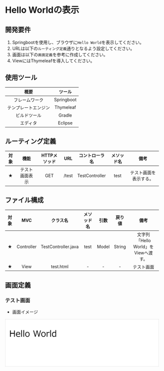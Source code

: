 # Hello Worldの表示

## 開発要件
1. Springbootを使用し、ブラウザに`Hello World`を表示してください。
2. URLは以下の`ルーティング定義`通りとなるよう設定してください。
3. 画面は以下の`画面定義`を参考に作成してください。
4. ViewにはThymeleafを導入してください。

## 使用ツール
|概要|ツール|
|:---:|:---:|
|フレームワーク|Springboot|
|テンプレートエンジン|Thymeleaf|
|ビルドツール|Gradle|
|エディタ|Eclipse|

## ルーティング定義
|対象|機能|HTTPメソッド|URL|コントローラ名|メソッド名|備考|
|:---:|:---:|:---:|:---:|:---:|:---:|:---:|
|★|テスト画面表示|GET|/test|TestController|test|テスト画面を表示する。|

## ファイル構成
|対象|MVC|クラス名|メソッド名|引数|戻り値|備考|
|:---:|:---:|:---:|:---:|:---:|:---:|:---:|
|★|Controller|TestController.java|test|Model|String|文字列「Hello World」をViewへ渡す。|
|★|View|test.html|-|-|-|テスト画面|

## 画面定義
### テスト画面
- 画面イメージ

![01](/java/images/03_springboot/01_introduction/sprint_01/01.PNG)